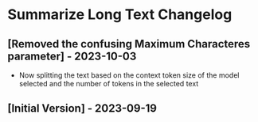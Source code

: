 # Summarize Long Text Changelog

## [Removed the confusing Maximum Characteres parameter] - 2023-10-03
- Now splitting the text based on the context token size of the model selected 
and the number of tokens in the selected text


## [Initial Version] - 2023-09-19